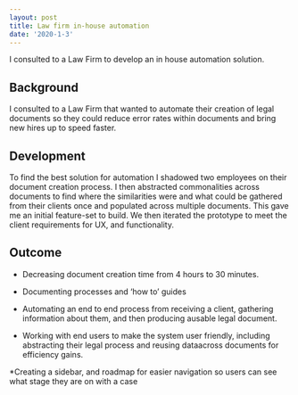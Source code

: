 ```yaml
---
layout: post
title: Law firm in-house automation
date: '2020-1-3'
---
```


I consulted to a Law Firm to develop an in house automation solution.

## Background

I consulted to a Law Firm that wanted to automate their creation of legal documents so they could reduce error rates within documents and bring new hires up to speed faster.

## Development

To find the best solution for automation I shadowed two employees on their document creation process. I then abstracted commonalities across documents to find where the similarities were and what could be gathered from their clients once and populated across multiple documents. This gave me an initial feature-set to build. We then iterated the prototype to meet the client requirements for UX, and functionality.

## Outcome

* Decreasing document creation time from 4 hours to 30 minutes.

* Documenting processes and ‘how to’ guides

* Automating an end to end process from receiving a client, gathering information about them, and then producing ausable legal document.

* Working with end users to make the system user friendly, including abstracting their legal process and reusing dataacross documents for efficiency gains.

*Creating a sidebar, and roadmap for easier navigation so users can see what stage they are on with a case
